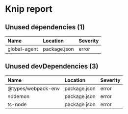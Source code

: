 # Knip report

## Unused dependencies (1)

| Name         | Location     | Severity |
| :----------- | :----------- | :------- |
| global-agent | package.json | error    |

## Unused devDependencies (3)

| Name               | Location     | Severity |
| :----------------- | :----------- | :------- |
| @types/webpack-env | package.json | error    |
| nodemon            | package.json | error    |
| ts-node            | package.json | error    |

